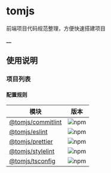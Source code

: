 # tomjs

前端项目代码规范整理，方便快速搭建项目

**\_\_**

## 使用说明

### 项目列表

#### 配置规则

| 模块 | 版本 |
| --- | --- |
| [@tomjs/commitlint](./packages/commitlint/README.md) | ![npm](https://img.shields.io/npm/v/%40tomjs/commitlint) |
| [@tomjs/eslint](./packages/eslint/README.md) | ![npm](https://img.shields.io/npm/v/%40tomjs/prettier) |
| [@tomjs/prettier](./packages/prettier/README.md) | ![npm](https://img.shields.io/npm/v/%40tomjs/eslint) |
| [@tomjs/stylelint](./packages/stylelint/README.md) | ![npm](https://img.shields.io/npm/v/%40tomjs/stylelint) |
| [@tomjs/tsconfig](./packages/tsconfig/README.md) | ![npm](https://img.shields.io/npm/v/%40tomjs/tsconfig) |

